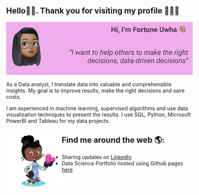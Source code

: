 ## Hello👋🏾. Thank you for visiting my profile 👩🏾‍💻

<img src="https://github.com/fortune-uwha/fortune-uwha/blob/main/Github-Image.png" alt="banner that says Hi, I'm Fortune Uwha - I want to help others to make the right decisions, data-driven decisions alongside a cartoon illustration of Fortune">

As a Data analyst, I translate data into valuable and comprehensible insights. My goal is to improve results, make the right decisions and save costs.

I am experienced in machine learning, supervised algorithms and use data visualization techniques to present the results. I use SQL, Python, Microsoft PowerBI and Tableau for my data projects.

## Find me around the web 🌎: <a href="https://github.com/sponsors/M0nica"><img align="left" width="150" height="150" src="https://github.com/fortune-uwha/fortune-uwha/blob/main/Gif/Fortune-octocat-rotating.gif?raw=true"></a> 
- Sharing updates on [LinkedIn](https://www.linkedin.com/in/fortune-uwha)
- Data Science Portfolio hosted using Github pages [here](https://fortune-uwha.github.io/Fortune_Portfolio)

<!--
**fortune-uwha/fortune-uwha** is a ✨ _special_ ✨ repository because its `README.md` (this file) appears on your GitHub profile.

Here are some ideas to get you started:

- 🔭 I’m currently working on ...
- 🌱 I’m currently learning ...
- 👯 I’m looking to collaborate on ...
- 🤔 I’m looking for help with ...
- 💬 Ask me about ...
- 📫 How to reach me: ...
- 😄 Pronouns: ...
- ⚡ Fun fact: ...
-->

